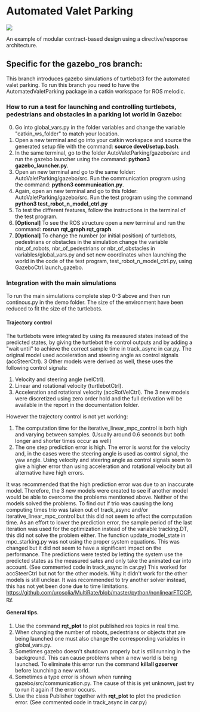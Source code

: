 # Automated Valet Parking


![](movies/replanning.gif)

An example of modular contract-based design using a directive/response architecture.

## Specific for the gazebo_ros branch:
This branch introduces gazebo simulations of turtlebot3 for the automated valet parking.
To run this branch you need to have the AutomatedValetParking package in a catkin workspace for ROS melodic.

### How to run a test for launching and controlling turtlebots, pedestrians and obstacles in a parking lot world in Gazebo:
0. Go into global_vars.py in the folder variables and change the variable "catkin_ws_folder" to match your location.
1. Open a new terminal and go into your catkin workspace and source the generated setup file with the command: **source devel/setup.bash**.
2. In the same terminal, go to the folder AutoValetParking/gazebo/src and run the gazebo launcher using the command: **python3 gazebo_launcher.py**.
3. Open an new terminal and go to the same folder: AutoValetParking/gazebo/src. Run the communication program using the command: **python3 communication.py**.
4. Again, open an new terminal and go to this folder: AutoValetParking/gazebo/src. Run the test program using the command **python3 test_robot_n_model_ctrl.py**
5. To test the different features, follow the instructions in the terminal of the test program.
6. **[Optional]** To see the ROS structure open a new terminal and run the command: **rosrun rqt_graph rqt_graph**.
7. **[Optional]** To change the number (or initial position) of turtlebots, pedestrians or obstacles in the simulation change the variable nbr_of_robots, nbr_of_pedestrians or nbr_of_obstacles in variables/global_vars.py and set new coordinates when launching the world in the code of the test program, test_robot_n_model_ctrl.py, using GazeboCtrl.launch_gazebo.

### Integration with the main simulations
To run the main simulations complete step 0-3 above and then run continous.py in the demo folder. The size of the environment have been reduced to fit the size of the turtlebots.

#### Trajectory control
The turtlebots were integrated by using its measured states instead of the predicted states, by giving the turtlebot the control outputs and by adding a "wait until" to achieve the correct sample time in track_async in car.py. The original model used acceleration and steering angle as control signals (accSteerCtrl). 3 Other models were derived as well, these uses the following control signals:
1. Velocity and steering angle (velCtrl).
2. Linear and rotational velocity (turtlebotCtrl).
3. Acceleration and rotational velocity (accRotVelCtrl).
The 3 new models were discretized using zero order hold and the full derivation will be available in the report in the documentation folder.

However the trajectory control is not yet working:
1. The computation time for the iterative_linear_mpc_control is both high and varying between samples. (Usually around 0.6 seconds but both longer and shorter times occur as well)
2. The one step prediction error is high. The error is worst for the velocity and, in the cases were the steering angle is used as control signal, the yaw angle. Using velocity and steering angle as control signals seem to give a higher error than using acceleration and rotational velocity but all alternative have high errors.

It was recommended that the high prediction error was due to an inaccurate model. Therefore, the 3 new models were created to see if another model would be able to overcome the problems mentioned above. Neither of the models solved the problems.
To find out if trio was causing the long computing times trio was taken out of track_async and/or iterative_linear_mpc_control but this did not seem to affect the computation time. As an effort to lower the prediction error, the sample period of the last iteration was used for the optimization instead of the variable tracking.DT, this did not solve the problem either.
The function update_model_state in mpc_starking.py was not using the proper system equations. This was changed but it did not seem to have a significant impact on the performance.
The predictions were tested by letting the system use the predicted states as the measured sates and only take the animated car into account. (See commented code in track_async in car.py) This worked for accSteerCtrl but not for the other models. Why it didn't work for the other models is still unclear.
It was recommended to try another solver instead, this has not yet been done due to time limitations. https://github.com/urosolia/MultiRate/blob/master/python/nonlinearFTOCP.py 



#### General tips.
1. Use the command **rqt_plot** to plot published ros topics in real time.
2. When changing the number of robots, pedestrians or objects that are being launched one must also change the corresponding variables in global_vars.py.
3. Sometimes gazebo doesn't shutdown properly but is still running in the background. This can cause problems when a new world is being launched. To eliminate this error run the command **killall gzserver** before launching a new world.
4. Sometimes a type error is shown when running gazebo/src/communication.py. The cause of this is yet unknown, just try to run it again if the error occurs.
5. Use the class Publisher together with **rqt_plot** to plot the prediction error. (See commented code in track_async in car.py) 







